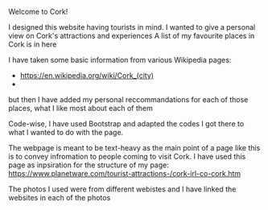   Welcome to Cork!
  
  I designed this website having tourists in mind. 
  I wanted to give a personal view on Cork's attractions and experiences
  A list of my favourite places in Cork is in here
  
  I have taken some basic information from various Wikipedia pages:
  - https://en.wikipedia.org/wiki/Cork_(city)
  - 
  
  but then I have added my personal reccommandations for each of those places, what I like most about each of them
  
  
  
  Code-wise, I have used Bootstrap and adapted the codes I got there to what I wanted to do with the page.

The webpage is meant to be text-heavy as the main point of a page like this is to convey infromation to people coming to visit Cork.
I have used this page as inpsiration for the structure of my page: https://www.planetware.com/tourist-attractions-/cork-irl-co-cork.htm

The photos I used were from different webistes and I have linked the websites in each of the photos